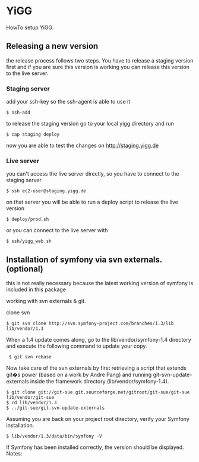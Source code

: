 # YiGG

HowTo setup YiGG.

## Releasing a new version

the release process follows two steps. You have to release a staging version first and if you are sure this version is working you can release this version to the live server.

### Staging server

add your ssh-key so the ssh-agent is able to use it

    $ ssh-add

to release the staging version go to your local yigg directory and run

    $ cap staging deploy

now you are able to test the changes on <http://staging.yigg.de>

### Live server

you can't access the live server directly, so you have to connect to the staging server

    $ ssh ec2-user@staging.yigg.de

on that server you will be able to run a deploy script to release the live version

    $ deploy/prod.sh

or you can connect to the live server with

    $ ssh/yigg_web.sh

## Installation of symfony via svn externals. (optional)

this is not really necessary because the latest working version of symfony is included in this package

working with svn externals & git.

clone svn

    $ git svn clone http://svn.symfony-project.com/branches/1.3/lib lib/vendor/1.3

When a 1.4 update comes along, go to the lib/vendor/symfony-1.4 directory and execute the following command to update your copy.

     $ git svn rebase

Now take care of the svn externals by first retrieving a script that extends git�s power (based on a work by Andre Pang) and running git-svn-update-externals inside the framework directory (lib/vendor/symfony-1.4).

    $ git clone git://git-sue.git.sourceforge.net/gitroot/git-sue/git-sue lib/vendor/git-sue
    $ cd lib/vendor/1.3
    $ ../git-sue/git-svn-update-externals

Assuming you are back on your project root directory, verify your Symfony installation.

    $ lib/vendor/1.3/data/bin/symfony -V

If Symfony has been installed correctly, the version should be displayed.
Notes: